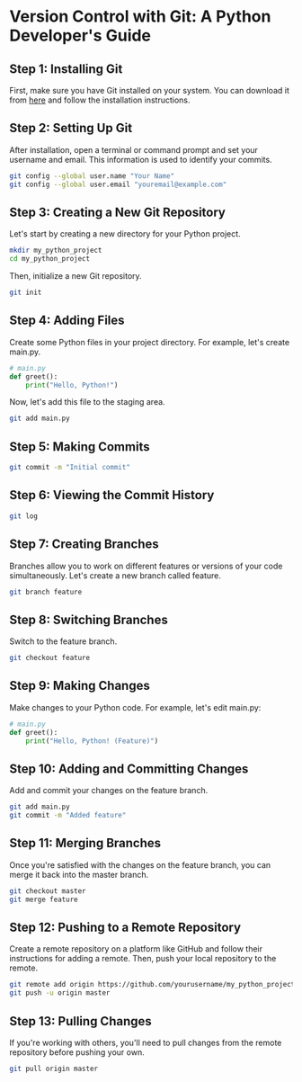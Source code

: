 # Version Control with Git: A Python Developer's Guide

## Step 1: Installing Git

First, make sure you have Git installed on your system. You can download it from [here](https://git-scm.com/downloads) and follow the installation instructions.

## Step 2: Setting Up Git

After installation, open a terminal or command prompt and set your username and email. This information is used to identify your commits.

```bash
git config --global user.name "Your Name"
git config --global user.email "youremail@example.com"
```

## Step 3: Creating a New Git Repository
Let's start by creating a new directory for your Python project.

```bash
mkdir my_python_project
cd my_python_project
```
Then, initialize a new Git repository.
```bash
git init
```
## Step 4: Adding Files
Create some Python files in your project directory. For example, let's create main.py.

```python
# main.py
def greet():
    print("Hello, Python!")
```
Now, let's add this file to the staging area.
```bash
git add main.py
```
## Step 5: Making Commits

```bash
git commit -m "Initial commit"
```
## Step 6: Viewing the Commit History

```bash
git log
```
## Step 7: Creating Branches
Branches allow you to work on different features or versions of your code simultaneously. Let's create a new branch called feature.
```bash
git branch feature
```
## Step 8: Switching Branches
Switch to the feature branch.

```bash
git checkout feature
```
## Step 9: Making Changes
Make changes to your Python code. For example, let's edit main.py:

```python
# main.py
def greet():
    print("Hello, Python! (Feature)")
```
## Step 10: Adding and Committing Changes
Add and commit your changes on the feature branch.

```bash
git add main.py
git commit -m "Added feature"
```
## Step 11: Merging Branches
Once you're satisfied with the changes on the feature branch, you can merge it back into the master branch.

```bash
git checkout master
git merge feature
```
## Step 12: Pushing to a Remote Repository
Create a remote repository on a platform like GitHub and follow their instructions for adding a remote. Then, push your local repository to the remote.

```bash
git remote add origin https://github.com/yourusername/my_python_project.git
git push -u origin master
```
## Step 13: Pulling Changes
If you're working with others, you'll need to pull changes from the remote repository before pushing your own.

```bash
git pull origin master
```


